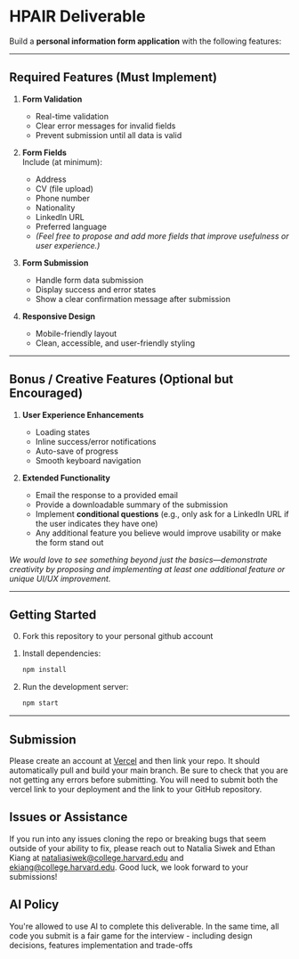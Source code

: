 # HPAIR Deliverable

Build a **personal information form application** with the following features:

---

## Required Features (Must Implement)

1. **Form Validation**
   - Real-time validation  
   - Clear error messages for invalid fields  
   - Prevent submission until all data is valid  

2. **Form Fields**  
   Include (at minimum):  
   - Address  
   - CV (file upload)  
   - Phone number  
   - Nationality  
   - LinkedIn URL  
   - Preferred language  
   - *(Feel free to propose and add more fields that improve usefulness or user experience.)*  


3. **Form Submission**
   - Handle form data submission  
   - Display success and error states  
   - Show a clear confirmation message after submission  

4. **Responsive Design**
   - Mobile-friendly layout  
   - Clean, accessible, and user-friendly styling  

---

## Bonus / Creative Features (Optional but Encouraged)

1. **User Experience Enhancements**
   - Loading states  
   - Inline success/error notifications  
   - Auto-save of progress  
   - Smooth keyboard navigation  

2. **Extended Functionality**
   - Email the response to a provided email  
   - Provide a downloadable summary of the submission  
   - Implement **conditional questions** (e.g., only ask for a LinkedIn URL if the user indicates they have one)  
   - Any additional feature you believe would improve usability or make the form stand out  

 *We would love to see something beyond just the basics—demonstrate creativity by proposing and implementing at least one additional feature or unique UI/UX improvement.*  

---

## Getting Started
0. Fork this repository to your personal github account

1. Install dependencies:
   ```bash
   npm install
   ```
2. Run the development server:
   ```bash
   npm start
   ```

---

## Submission

Please create an account at [Vercel](https://vercel.com/) and then link your repo. It should automatically pull and build your main branch. Be sure to check that you are not getting any errors before submitting. You will need to submit both the vercel link to your deployment and the link to your GitHub repository.

## Issues or Assistance

If you run into any issues cloning the repo or breaking bugs that seem outside of your ability to fix, please reach out to Natalia Siwek and Ethan Kiang at nataliasiwek@college.harvard.edu and ekiang@college.harvard.edu. Good luck, we look forward to your submissions!

## AI Policy

You're allowed to use AI to complete this deliverable. In the same time, all code you submit is a fair game for the interview - including design decisions, features implementation and trade-offs